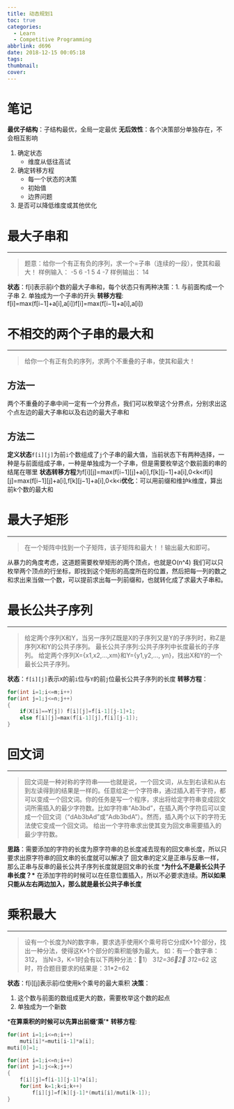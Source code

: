 ```yaml
---
title: 动态规划1
toc: true
categories:
  - Learn
  - Competitive Programming
abbrlink: d696
date: 2018-12-15 00:05:18
tags:
thumbnail:
cover:
---
```


# 笔记

**最优子结构**：子结构最优，全局一定最优
**无后效性**：各个决策部分单独存在，不会相互影响

1. 确定状态
   - 维度从低往高试
2. 确定转移方程
   - 每一个状态的决策
   - 初始值
   - 边界问题
3. 是否可以降低维度或其他优化

# 最大子串和

------

> 题意：给你一个有正有负的序列，求一个=子串（连续的一段），使其和最大！
> 样例输入： -5 6 -1 5 4 -7
> 样例输出： 14

**状态**：f[i]表示前i个数的最大子串和，每个状态只有两种决策：1. 与前面构成一个子串 2. 单独成为一个子串的开头
**转移方程**: f[i]=max(f[i−1]+a[i],a[i])f[i]=max(f[i−1]+a[i],a[i])

# 不相交的两个子串的最大和

------

> 给你一个有正有负的序列，求两个不重叠的子串，使其和最大！

## 方法一

两个不重叠的子串中间一定有一个分界点，我们可以枚举这个分界点，分别求出这个点左边的最大子串和以及右边的最大子串和

## 方法二

**定义状态**`f[i][j]`为前`i`个数组成了`j`个子串的最大值，当前状态下有两种选择，一种是与前面组成子串，一种是单独成为一个子串，但是需要枚举这个数前面的串的结尾在哪里
**状态转移方程**为f[i][j]=max(f[i−1][j]+a[i],f[k][j−1]+a[i],0<k<if[i][j]=max(f[i−1][j]+a[i],f[k][j−1]+a[i],0<k<i​
**优化**：可以用前缀和维护k维度，算出前k个数的最大和

# 最大子矩形

------

> 在一个矩阵中找到一个子矩阵，该子矩阵和最大！！输出最大和即可。

从暴力的角度考虑，这道题需要枚举矩形的两个顶点，也就是O(n^4)
我们可以只枚举两个顶点的行坐标，即找到这个矩形的高度所在的位置，然后把每一列的数之和求出来当做一个数，可以提前求出每一列前缀和，也就转化成了求最大子串和。

# 最长公共子序列

------

> 给定两个序列X和Y，当另一序列Z既是X的子序列又是Y的子序列时，称Z是序列X和Y的公共子序列。
> 最长公共子序列:公共子序列中长度最长的子序列。
> 给定两个序列X={x1,x2,…,xm}和Y={y1,y2,…, yn}，找出X和Y的一个最长公共子序列。

**状态**：`f[i][j]`表示`X`的前`i`位与`Y`的前`j`位最长公共子序列的长度
**转移方程**：

```C++
for(int i=1;i<=m;i++)
for(int j=1;j<=n;j++)
{
    if(X[i]==Y[j]) f[i][j]=f[i-1][j-1]+1;
    else f[i][j]=max(f[i-1][j],f[i][j-1]);
}
```

# 回文词

------

> 回文词是一种对称的字符串——也就是说，一个回文词，从左到右读和从右到左读得到的结果是一样的。任意给定一个字符串，通过插入若干字符，都可以变成一个回文词。你的任务是写一个程序，求出将给定字符串变成回文词所需插入的最少字符数。比如字符串“Ab3bd”，在插入两个字符后可以变成一个回文词（“dAb3bAd”或“Adb3bdA”）。然而，插入两个以下的字符无法使它变成一个回文词。
> 给出一个字符串求出使其变为回文串需要插入的最少字符数。

**思路**：需要添加的字符的长度为原字符串的总长度减去现有的回文串长度，所以只要求出原字符串的回文串的长度就可以解决了
回文串的定义是正串与反串一样，那么正串与反串的最长公共子序列长度就是回文串的长度
***为什么不是最长公共子串长度？\*** 在添加字符的时候可以在任意位置插入，所以不必要求连续。**所以如果只能从左右两边加入，那么就是最长公共子串长度**

# 乘积最大

------

> 设有一个长度为N的数字串，要求选手使用K个乘号将它分成K+1个部分，找出一种分法，使得这K+1个部分的乘积能够为最大。
> 如：有一个数字串：312， 当N=3，K=1时会有以下两种分法：1） 3*12=362） 31*2=62
> 这时，符合题目要求的结果是：31*2=62

**状态**：f[i][j]表示前i位使用k个乘号的最大乘积
**决策**：

1. 这个数与前面的数组成更大的数，需要枚举这个数的起点
2. 单独成为一个新数

***在算乘积的时候可以先算出前缀‘乘’\***
**转移方程**:

```C++
for(int i=1;i<=n;i++)
    muti[i]*=muti[i-1]*a[i];
muti[0]=1;

for(int i=1;i<=n;i++)
for(int j=1;j<=k;j++)
{
    f[i][j]=f[i-1][j-1]*a[i];
    for(int k=1;k<i;k++)
        f[i][j]=f[k][j-1]*(muti[i]/muti[k-1]);
}
```